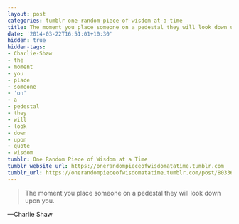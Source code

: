 ```yaml
---
layout: post
categories: tumblr one-random-piece-of-wisdom-at-a-time
title: The moment you place someone on a pedestal they will look down upon you.
date: '2014-03-22T16:51:01+10:30'
hidden: true
hidden-tags:
- Charlie-Shaw
- the
- moment
- you
- place
- someone
- 'on'
- a
- pedestal
- they
- will
- look
- down
- upon
- quote
- wisdom
tumblr: One Random Piece of Wisdom at a Time
tumblr_website_url: https://onerandompieceofwisdomatatime.tumblr.com
tumblr_url: https://onerandompieceofwisdomatatime.tumblr.com/post/80336518465/the-moment-you-place-someone-on-a-pedestal-they
---
```

> The moment you place someone on a pedestal they will look down upon you.

—Charlie Shaw
